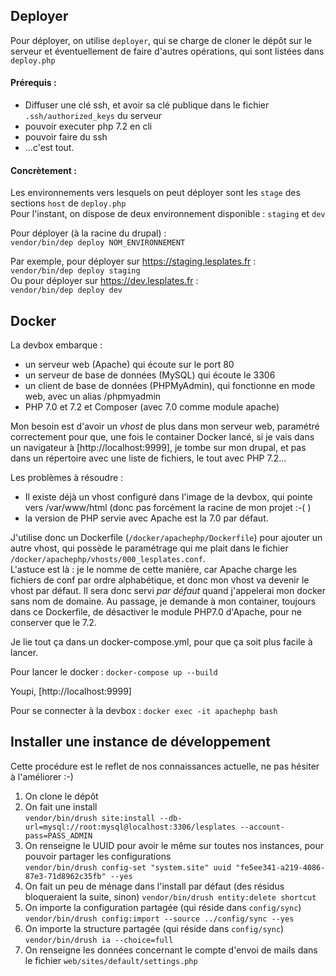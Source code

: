 Deployer
--------
Pour déployer, on utilise `deployer`, qui se charge de cloner le dépôt sur le serveur et éventuellement de faire d'autres opérations, qui sont listées dans `deploy.php`

#### Prérequis :
* Diffuser une clé ssh, et avoir sa clé publique dans le fichier `.ssh/authorized_keys` du serveur
* pouvoir executer php 7.2 en cli
* pouvoir faire du ssh
* ...c'est tout.

#### Concrètement :

Les environnements vers lesquels on peut déployer sont les `stage` des sections `host` de `deploy.php`  
Pour l'instant, on dispose de deux environnement disponible : `staging` et `dev`

Pour déployer (à la racine du drupal) :  
`vendor/bin/dep deploy NOM_ENVIRONNEMENT`

Par exemple, pour déployer sur https://staging.lesplates.fr :  
`vendor/bin/dep deploy staging`  
Ou pour déployer sur https://dev.lesplates.fr :  
`vendor/bin/dep deploy dev`

Docker
------

La devbox embarque :
* un serveur web (Apache) qui écoute sur le port 80
* un serveur de base de données (MySQL) qui écoute le 3306
* un client de base de données (PHPMyAdmin), qui fonctionne en mode web, avec un alias /phpmyadmin
* PHP 7.0 et 7.2 et Composer (avec 7.0 comme module apache)

Mon besoin est d'avoir un *vhost* de plus dans mon serveur web, paramétré correctement pour que, une fois le container Docker lancé, si je vais dans un navigateur à [http://localhost:9999], je tombe sur mon drupal, et pas dans un répertoire avec une liste de fichiers, le tout avec PHP 7.2...

Les problèmes à résoudre :
* Il existe déjà un vhost configuré dans l'image de la devbox, qui pointe vers /var/www/html (donc pas forcément la racine de mon projet :-( )  
* la version de PHP servie avec Apache est la 7.0 par défaut.

J'utilise donc un Dockerfile (`/docker/apachephp/Dockerfile`) pour ajouter un autre vhost, qui possède le paramétrage qui me plait dans le fichier `/docker/apachephp/vhosts/000_lesplates.conf`.  
L'astuce est là : je le nomme de cette manière, car Apache charge les fichiers de conf par ordre alphabétique, et donc mon vhost va devenir le vhost par défaut. Il sera donc servi *par défaut* quand j'appelerai mon docker sans nom de domaine.
Au passage, je demande à mon container, toujours dans ce Dockerfile, de désactiver le module PHP7.0 d'Apache, pour ne conserver que le 7.2.

Je lie tout ça dans un docker-compose.yml, pour que ça soit plus facile à lancer.

Pour lancer le docker : 
`docker-compose up --build`

Youpi, [http://localhost:9999]

Pour se connecter à la devbox :
`docker exec -it apachephp bash`

Installer une instance de développement
---------------------------------------

Cette procédure est le reflet de nos connaissances actuelle, ne pas hésiter à l'améliorer :-)

1. On clone le dépôt
1. On fait une install  
`vendor/bin/drush site:install --db-url=mysql://root:mysql@localhost:3306/lesplates --account-pass=PASS_ADMIN`
1. On renseigne le UUID pour avoir le même sur toutes nos instances, pour pouvoir partager les configurations  
`vendor/bin/drush config-set "system.site" uuid "fe5ee341-a219-4086-87e3-71d8962c35fb" --yes`
1. On fait un peu de ménage dans l'install par défaut (des résidus bloqueraient la suite, sinon)
`vendor/bin/drush entity:delete shortcut`
1. On importe la configuration partagée (qui réside dans `config/sync`)  
`vendor/bin/drush config:import --source ../config/sync --yes`
1. On importe la structure partagée (qui réside dans `config/sync`)  
`vendor/bin/drush ia --choice=full`
1. On renseigne les données concernant le compte d'envoi de mails dans le fichier `web/sites/default/settings.php`

